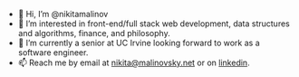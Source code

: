 - 👋 Hi, I’m @nikitamalinov
- 👀 I’m interested in front-end/full stack web development, data structures and algorithms, finance, and philosophy.
- 🌱 I’m currently a senior at UC Irvine looking forward to work as a software engineer.
- 📫 Reach me by email at nikita@malinovsky.net or on [linkedin](https://www.linkedin.com/in/nikita-malinovsky/).

